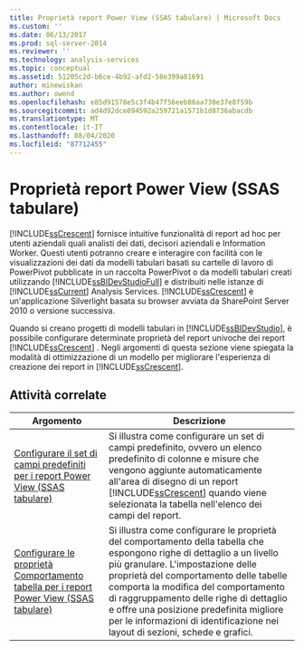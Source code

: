 ```yaml
---
title: Proprietà report Power View (SSAS tabulare) | Microsoft Docs
ms.custom: ''
ms.date: 06/13/2017
ms.prod: sql-server-2014
ms.reviewer: ''
ms.technology: analysis-services
ms.topic: conceptual
ms.assetid: 51205c2d-b6ce-4b92-afd2-58e399a81691
author: minewiskan
ms.author: owend
ms.openlocfilehash: e85d91578e5c3f4b47f56eeb86aa738e37e8f59b
ms.sourcegitcommit: ad4d92dce894592a259721a1571b1d8736abacdb
ms.translationtype: MT
ms.contentlocale: it-IT
ms.lasthandoff: 08/04/2020
ms.locfileid: "87712455"
---
```

# <a name="power-view-reporting-properties-ssas-tabular"></a>Proprietà report Power View (SSAS tabulare)
  [!INCLUDE[ssCrescent](../../includes/sscrescent-md.md)] fornisce intuitive funzionalità di report ad hoc per utenti aziendali quali analisti dei dati, decisori aziendali e Information Worker. Questi utenti potranno creare e interagire con facilità con le visualizzazioni dei dati da modelli tabulari basati su cartelle di lavoro di PowerPivot pubblicate in un raccolta PowerPivot o da modelli tabulari creati utilizzando [!INCLUDE[ssBIDevStudioFull](../../includes/ssbidevstudiofull-md.md)] e distribuiti nelle istanze di [!INCLUDE[ssCurrent](../../includes/sscurrent-md.md)] Analysis Services. [!INCLUDE[ssCrescent](../../includes/sscrescent-md.md)] è un'applicazione Silverlight basata su browser avviata da SharePoint Server 2010 o versione successiva.  
  
 Quando si creano progetti di modelli tabulari in [!INCLUDE[ssBIDevStudio](../../includes/ssbidevstudio-md.md)], è possibile configurare determinate proprietà del report univoche dei report [!INCLUDE[ssCrescent](../../includes/sscrescent-md.md)] . Negli argomenti di questa sezione viene spiegata la modalità di ottimizzazione di un modello per migliorare l'esperienza di creazione dei report in [!INCLUDE[ssCrescent](../../includes/sscrescent-md.md)].  
  
## <a name="related-tasks"></a>Attività correlate  
  
|Argomento|Descrizione|  
|-----------|-----------------|  
|[Configurare il set di campi predefiniti per i report Power View &#40;SSAS tabulare&#41;](power-view-configure-default-field-set-for-reports.md)|Si illustra come configurare un set di campi predefinito, ovvero un elenco predefinito di colonne e misure che vengono aggiunte automaticamente all'area di disegno di un report [!INCLUDE[ssCrescent](../../includes/sscrescent-md.md)] quando viene selezionata la tabella nell'elenco dei campi del report.|  
|[Configurare le proprietà Comportamento tabella per i report Power View &#40;SSAS tabulare&#41;](power-view-configure-table-behavior-properties-for-reports.md)|Si illustra come configurare le proprietà del comportamento della tabella che espongono righe di dettaglio a un livello più granulare. L'impostazione delle proprietà del comportamento delle tabelle comporta la modifica del comportamento di raggruppamento delle righe di dettaglio e offre una posizione predefinita migliore per le informazioni di identificazione nei layout di sezioni, schede e grafici.|  
  
  

